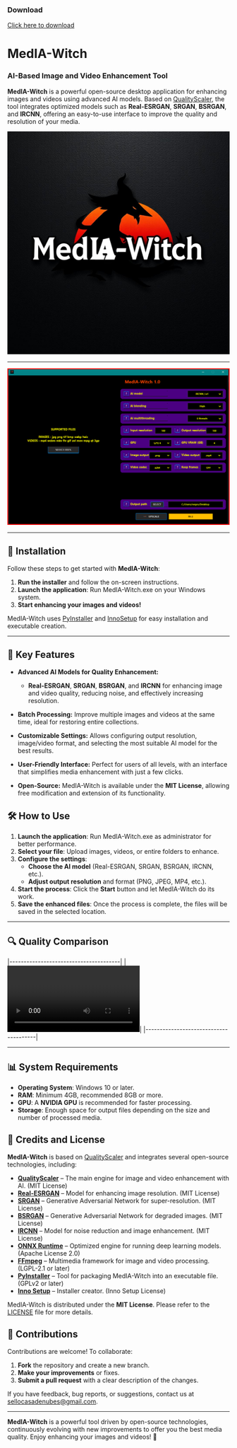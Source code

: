 ### Download

[Click here to download](https://sourceforge.net/projects/media-witch/)

# MedIA-Witch

### AI-Based Image and Video Enhancement Tool

**MedIA-Witch** is a powerful open-source desktop application for enhancing images and videos using advanced AI models. Based on [QualityScaler](https://github.com/Djdefrag/QualityScaler), the tool integrates optimized models such as **Real-ESRGAN**, **SRGAN**, **BSRGAN**, and **IRCNN**, offering an easy-to-use interface to improve the quality and resolution of your media.

![MedIA-Witch logo](Assets/logo.png)

---

![Screenshot](Assets/Capture.png)

---

## 🚀 Installation

Follow these steps to get started with **MedIA-Witch**:

1. **Run the installer** and follow the on-screen instructions.
2. **Launch the application**: Run MedIA-Witch.exe on your Windows system.
3. **Start enhancing your images and videos!**

MedIA-Witch uses [PyInstaller](https://www.pyinstaller.org/) and [InnoSetup](http://www.jrsoftware.org/isinfo.php) for easy installation and executable creation.

---

## 🌟 Key Features

- **Advanced AI Models for Quality Enhancement:**

  - **Real-ESRGAN**, **SRGAN**, **BSRGAN**, and **IRCNN** for enhancing image and video quality, reducing noise, and effectively increasing resolution.

- **Batch Processing:**
  Improve multiple images and videos at the same time, ideal for restoring entire collections.

- **Customizable Settings:**
  Allows configuring output resolution, image/video format, and selecting the most suitable AI model for the best results.

- **User-Friendly Interface:**
  Perfect for users of all levels, with an interface that simplifies media enhancement with just a few clicks.

- **Open-Source:**
  MedIA-Witch is available under the **MIT License**, allowing free modification and extension of its functionality.

## 🛠️ How to Use

1. **Launch the application**: Run MedIA-Witch.exe as administrator for better performance.
2. **Select your file**: Upload images, videos, or entire folders to enhance.
3. **Configure the settings**:
   - **Choose the AI model** (Real-ESRGAN, SRGAN, BSRGAN, IRCNN, etc.).
   - **Adjust output resolution** and format (PNG, JPEG, MP4, etc.).
4. **Start the process**: Click the **Start** button and let MedIA-Witch do its work.
5. **Save the enhanced files**: Once the process is complete, the files will be saved in the selected location.

---

## 🔍 Quality Comparison
|---------------------------------------|
|![Video](Assets/Quality_Comparison.mp4)| 
|---------------------------------------|

---

## 📊 System Requirements

- **Operating System**: Windows 10 or later.
- **RAM**: Minimum 4GB, recommended 8GB or more.
- **GPU**: A **NVIDIA GPU** is recommended for faster processing.
- **Storage**: Enough space for output files depending on the size and number of processed media.

## 📜 Credits and License

**MedIA-Witch** is based on [QualityScaler](https://github.com/Djdefrag/QualityScaler.git) and integrates several open-source technologies, including:

- **[QualityScaler](https://github.com/Djdefrag/QualityScaler.git)** – The main engine for image and video enhancement with AI. (MIT License)
- **[Real-ESRGAN](https://github.com/xinntao/Real-ESRGAN)** – Model for enhancing image resolution. (MIT License)
- **[SRGAN](https://arxiv.org/abs/1609.04802)** – Generative Adversarial Network for super-resolution. (MIT License)
- **[BSRGAN](https://arxiv.org/abs/1901.05324)** – Generative Adversarial Network for degraded images. (MIT License)
- **[IRCNN](https://github.com/lipengFu/IRCNN.git)** – Model for noise reduction and image enhancement. (MIT License)
- **[ONNX Runtime](https://onnxruntime.ai/)** – Optimized engine for running deep learning models. (Apache License 2.0)
- **[FFmpeg](https://ffmpeg.org/)** – Multimedia framework for image and video processing. (LGPL-2.1 or later)
- **[PyInstaller](https://www.pyinstaller.org/)** – Tool for packaging MedIA-Witch into an executable file. (GPLv2 or later)
- **[Inno Setup](http://www.jrsoftware.org/isinfo.php)** – Installer creator. (Inno Setup License)

MedIA-Witch is distributed under the **MIT License**. Please refer to the [LICENSE](LICENSE.md) file for more details.

## 🤝 Contributions

Contributions are welcome! To collaborate:

1. **Fork** the repository and create a new branch.
2. **Make your improvements** or fixes.
3. **Submit a pull request** with a clear description of the changes.

If you have feedback, bug reports, or suggestions, contact us at [sellocasadenubes@gmail.com](mailto:sellocasadenubes@gmail.com).

---

**MedIA-Witch** is a powerful tool driven by open-source technologies, continuously evolving with new improvements to offer you the best media quality. Enjoy enhancing your images and videos! 🚀
